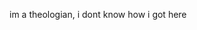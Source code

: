 im a theologian, i dont know how i got here

<!---
Griff3/Griff3 is a ✨ special ✨ repository because its `README.md` (this file) appears on your GitHub profile.
You can click the Preview link to take a look at your changes.
--->
